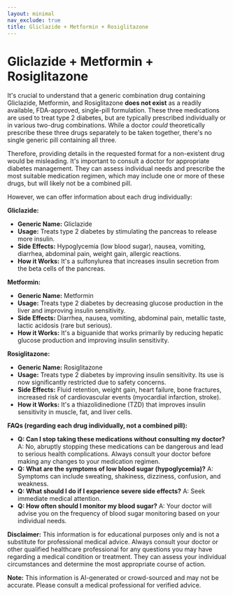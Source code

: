 ```yaml
---
layout: minimal
nav_exclude: true
title: Gliclazide + Metformin + Rosiglitazone
---
```


# Gliclazide + Metformin + Rosiglitazone

It's crucial to understand that a generic combination drug containing Gliclazide, Metformin, and Rosiglitazone **does not exist** as a readily available, FDA-approved, single-pill formulation.  These three medications are used to treat type 2 diabetes, but are typically prescribed individually or in various two-drug combinations.  While a doctor *could* theoretically prescribe these three drugs separately to be taken together, there's no single generic pill containing all three.

Therefore, providing details in the requested format for a non-existent drug would be misleading.  It's important to consult a doctor for appropriate diabetes management.  They can assess individual needs and prescribe the most suitable medication regimen, which may include one or more of these drugs, but will likely not be a combined pill.

However, we can offer information about each drug individually:

**Gliclazide:**

* **Generic Name:** Gliclazide
* **Usage:**  Treats type 2 diabetes by stimulating the pancreas to release more insulin.
* **Side Effects:** Hypoglycemia (low blood sugar), nausea, vomiting, diarrhea, abdominal pain, weight gain, allergic reactions.
* **How it Works:**  It's a sulfonylurea that increases insulin secretion from the beta cells of the pancreas.

**Metformin:**

* **Generic Name:** Metformin
* **Usage:** Treats type 2 diabetes by decreasing glucose production in the liver and improving insulin sensitivity.
* **Side Effects:** Diarrhea, nausea, vomiting, abdominal pain, metallic taste, lactic acidosis (rare but serious).
* **How it Works:** It's a biguanide that works primarily by reducing hepatic glucose production and improving insulin sensitivity.

**Rosiglitazone:**

* **Generic Name:** Rosiglitazone
* **Usage:** Treats type 2 diabetes by improving insulin sensitivity.  Its use is now significantly restricted due to safety concerns.
* **Side Effects:**  Fluid retention, weight gain, heart failure, bone fractures, increased risk of cardiovascular events (myocardial infarction, stroke).
* **How it Works:** It's a thiazolidinedione (TZD) that improves insulin sensitivity in muscle, fat, and liver cells.


**FAQs (regarding each drug individually, not a combined pill):**

* **Q:  Can I stop taking these medications without consulting my doctor?**  A: No, abruptly stopping these medications can be dangerous and lead to serious health complications. Always consult your doctor before making any changes to your medication regimen.
* **Q: What are the symptoms of low blood sugar (hypoglycemia)?** A: Symptoms can include sweating, shakiness, dizziness, confusion, and weakness.
* **Q: What should I do if I experience severe side effects?** A: Seek immediate medical attention.
* **Q:  How often should I monitor my blood sugar?** A:  Your doctor will advise you on the frequency of blood sugar monitoring based on your individual needs.

**Disclaimer:** This information is for educational purposes only and is not a substitute for professional medical advice.  Always consult your doctor or other qualified healthcare professional for any questions you may have regarding a medical condition or treatment.  They can assess your individual circumstances and determine the most appropriate course of action.


**Note:** This information is AI-generated or crowd-sourced and may not be accurate. Please consult a medical professional for verified advice.